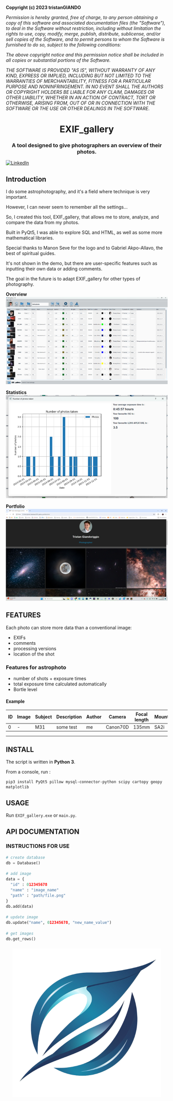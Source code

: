 **Copyright (c) 2023 tristanGIANDO**

*Permission is hereby granted, free of charge, to any person obtaining a copy*
*of this software and associated documentation files (the "Software"), to deal*
*in the Software without restriction, including without limitation the rights*
*to use, copy, modify, merge, publish, distribute, sublicense, and/or sell*
*copies of the Software, and to permit persons to whom the Software is*
*furnished to do so, subject to the following conditions:*

*The above copyright notice and this permission notice shall be included in all*
*copies or substantial portions of the Software.*

*THE SOFTWARE IS PROVIDED "AS IS", WITHOUT WARRANTY OF ANY KIND, EXPRESS OR*
*IMPLIED, INCLUDING BUT NOT LIMITED TO THE WARRANTIES OF MERCHANTABILITY,*
*FITNESS FOR A PARTICULAR PURPOSE AND NONINFRINGEMENT. IN NO EVENT SHALL THE*
*AUTHORS OR COPYRIGHT HOLDERS BE LIABLE FOR ANY CLAIM, DAMAGES OR OTHER*
*LIABILITY, WHETHER IN AN ACTION OF CONTRACT, TORT OR OTHERWISE, ARISING FROM,*
*OUT OF OR IN CONNECTION WITH THE SOFTWARE OR THE USE OR OTHER DEALINGS IN THE*
*SOFTWARE.*

<h1 align="center">
    EXIF_gallery
</h1>

<h3 align="center">
    A tool designed to give photographers an overview of their photos.
</h3>

[![LinkedIn](https://img.shields.io/badge/LinkedIn_Demo-%230077B5.svg?logo=linkedin&logoColor=white)](https://www.linkedin.com/posts/tristan-giandoriggio_exifabrgallery-pyqt5-mysql-activity-7120075997315485698-LBzX?utm_source=share&utm_medium=member_desktop)

## Introduction

I do some astrophotography, and it's a field where technique is very important.

However, I can never seem to remember all the settings...

So, I created this tool, EXIF_gallery, that allows me to store, analyze, and compare the data from my photos.

Built in PyQt5, I was able to explore SQL and HTML, as well as some more mathematical libraries.

Special thanks to Manon Seve for the logo and to Gabriel Akpo-Allavo, the best of spiritual guides.

It's not shown in the demo, but there are user-specific features such as inputting their own data or adding comments.

The goal in the future is to adapt EXIF_gallery for other types of photography.


**Overview**
![overview](https://raw.githubusercontent.com/tristanGIANDO/EXIF_gallery/main/resources/_overview.png)

**Statistics**
![stats](https://raw.githubusercontent.com/tristanGIANDO/EXIF_gallery/main/resources/_stats.png)

**Portfolio**
![portfolio](https://raw.githubusercontent.com/tristanGIANDO/EXIF_gallery/main/resources/_portfolio.png)

## FEATURES
Each photo can store more data than a conventional image:
* EXIFs
* comments
* processing versions
* location of the shot

### Features for astrophoto
* number of shots + exposure times
* total exposure time calculated automatically
* Bortle level

#### Example
|ID|Image|Subject|Description|Author|Camera|Focal length|Mount|Aperture|ISO|NB lights|Exposure time|Total time|Place|Sky darkness|Moon Illumination|Processed with|Brut|Versions|Date|Comment|
|-|-|-|-|-|-|-|-|-|-|-|-|-|-|-|-|-|-|-|-|-|
|0|-|M31|some test|me|Canon70D|135mm|SA2i|2.8|1600|50|120|-|here|2|35%|Siril/Photoshop|-|-|24/12/23||

---

## INSTALL

The script is written in **Python 3**.

From a console, run :
```
pip3 install PyQt5 pillow mysql-connector-python scipy cartopy geopy matplotlib
```

## USAGE

Run `EXIF_gallery.exe` or `main.py`.

## API DOCUMENTATION

### INSTRUCTIONS FOR USE
```py
# create database
db = Database()

# add image
data = {
  "id" : 012345678
  "name" : "image_name"
  "path" : "path/file.png"
}
db.add(data)

# update image
db.update("name", 012345678, "new_name_value")

# get images
db.get_rows()

```

<h2 align="center" style="margin:1em;">
    <img src="EXIF_gallery/ui/icons/logo.png"
         alt="EXIF_gallery"></a>
</h2>
